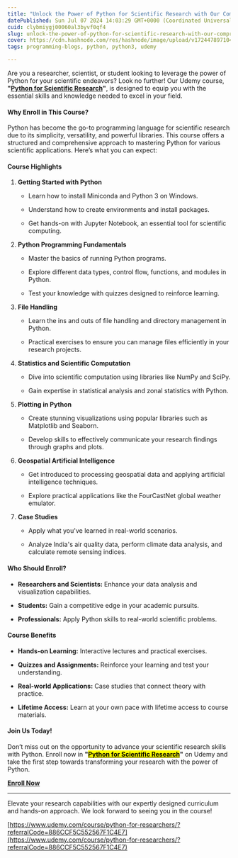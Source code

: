 ```yaml
---
title: "Unlock the Power of Python for Scientific Research with Our Comprehensive Udemy Course!"
datePublished: Sun Jul 07 2024 14:03:29 GMT+0000 (Coordinated Universal Time)
cuid: clybmiygj00060al3byvf0qf4
slug: unlock-the-power-of-python-for-scientific-research-with-our-comprehensive-udemy-course
cover: https://cdn.hashnode.com/res/hashnode/image/upload/v1724478971045/8619ea45-f2e8-4402-9b5f-cf164f8afe3a.png
tags: programming-blogs, python, python3, udemy

---
```


Are you a researcher, scientist, or student looking to leverage the power of Python for your scientific endeavors? Look no further! Our Udemy course, **"**[**Python for Scientific Research**](https://www.udemy.com/course/python-for-researchers/?referralCode=886CCF5C552567F1C4E7)**"**, is designed to equip you with the essential skills and knowledge needed to excel in your field.

#### Why Enroll in This Course?

Python has become the go-to programming language for scientific research due to its simplicity, versatility, and powerful libraries. This course offers a structured and comprehensive approach to mastering Python for various scientific applications. Here’s what you can expect:

#### Course Highlights

1. **Getting Started with Python**
    
    * Learn how to install Miniconda and Python 3 on Windows.
        
    * Understand how to create environments and install packages.
        
    * Get hands-on with Jupyter Notebook, an essential tool for scientific computing.
        
2. **Python Programming Fundamentals**
    
    * Master the basics of running Python programs.
        
    * Explore different data types, control flow, functions, and modules in Python.
        
    * Test your knowledge with quizzes designed to reinforce learning.
        
3. **File Handling**
    
    * Learn the ins and outs of file handling and directory management in Python.
        
    * Practical exercises to ensure you can manage files efficiently in your research projects.
        
4. **Statistics and Scientific Computation**
    
    * Dive into scientific computation using libraries like NumPy and SciPy.
        
    * Gain expertise in statistical analysis and zonal statistics with Python.
        
5. **Plotting in Python**
    
    * Create stunning visualizations using popular libraries such as Matplotlib and Seaborn.
        
    * Develop skills to effectively communicate your research findings through graphs and plots.
        
6. **Geospatial Artificial Intelligence**
    
    * Get introduced to processing geospatial data and applying artificial intelligence techniques.
        
    * Explore practical applications like the FourCastNet global weather emulator.
        
7. **Case Studies**
    
    * Apply what you've learned in real-world scenarios.
        
    * Analyze India's air quality data, perform climate data analysis, and calculate remote sensing indices.
        

#### Who Should Enroll?

* **Researchers and Scientists:** Enhance your data analysis and visualization capabilities.
    
* **Students:** Gain a competitive edge in your academic pursuits.
    
* **Professionals:** Apply Python skills to real-world scientific problems.
    

#### Course Benefits

* **Hands-on Learning:** Interactive lectures and practical exercises.
    
* **Quizzes and Assignments:** Reinforce your learning and test your understanding.
    
* **Real-world Applications:** Case studies that connect theory with practice.
    
* **Lifetime Access:** Learn at your own pace with lifetime access to course materials.
    

#### Join Us Today!

Don’t miss out on the opportunity to advance your scientific research skills with Python. Enroll now in **"**[**<mark>Python for Scientific Research</mark>**](https://www.udemy.com/course/python-for-researchers/?referralCode=886CCF5C552567F1C4E7)**"** on Udemy and take the first step towards transforming your research with the power of Python.

[**Enroll Now**](https://www.udemy.com/course/python-for-researchers/?referralCode=886CCF5C552567F1C4E7)

---

Elevate your research capabilities with our expertly designed curriculum and hands-on approach. We look forward to seeing you in the course!

[https://www.udemy.com/course/python-for-researchers/?referralCode=886CCF5C552567F1C4E7](https://www.udemy.com/course/python-for-researchers/?referralCode=886CCF5C552567F1C4E7)